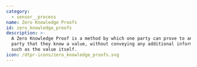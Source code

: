 ```yaml
---
category:
  - sensor__process
name: Zero Knowledge Proofs
id: zero_knowledge_proofs
description: >-
  A Zero Knowledge Proof is a method by which one party can prove to another
  party that they know a value, without conveying any additional information
  such as the value itself.
icon: /dtpr-icons/zero_knowledge_proofs.svg
---
```


